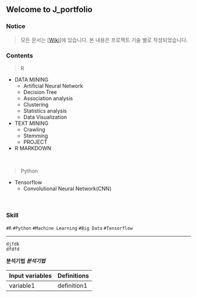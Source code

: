 ## Welcome to J_portfolio

### Notice
> 모든 문서는 [[Wiki](https://github.com/Jina-Hwang/J_portfolio/wiki)]에 있습니다.
> 본 내용은 프로젝트 기술 별로 작성되었습니다.

### Contents
> R
* DATA MINING
  * Artificial Neural Network
  * Decision Tree
  * Association analysis
  * Clustering
  * Statistics analysis
  * Data Visualization
* TEXT MINING
  * Crawling
  * Stemming
  * PROJECT
* R MARKDOWN

<br>

> Python  
- Tensorflow
  + Convolutional Neural Network(CNN)

<br>   

### Skill
`#R` `#Python` `#Machine Learning` `#Big Data` `#Tensorflow`

*************  

  ```
  djfdk
  dfdfd
  ```
  **분석기법**
  ***분석기법***
  
Input variables | Definitions
------------- | -------------
variable1 | definition1
